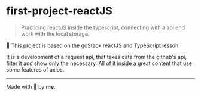 # first-project-reactJS
> Practicing reactJS inside the typescript, connecting with a api end work with the local storage.

🚀 This project is based on the goStack reactJS and TypeScript lesson.

It is a development of a request api, that takes data from the github's api, filter it and show only the necessary. All of it inside a great content that use some features of axios.

---

Made with 💜 by **me**.
